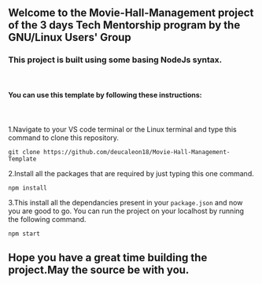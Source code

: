 ## Welcome to the Movie-Hall-Management project of the 3 days Tech Mentorship program by the GNU/Linux Users' Group 

### This project is built using some basing NodeJs syntax.

<br>

#### You can use this template by following these instructions:

<br>
<br>
1.Navigate to your VS code terminal or the Linux terminal and type this command to clone this repository.

```
git clone https://github.com/deucaleon18/Movie-Hall-Management-Template
```

2.Install all the packages that are required by just typing this one command.
```
npm install
```
3.This install all the dependancies present in your `package.json` and now you are good to go. You can run the project on your localhost by running the following command.
```
npm start
```

## Hope you have a great time building the project.May the source be with you.
